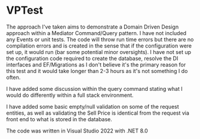# VPTest

The approach I've taken aims to demonstrate a Domain Driven Design approach within a Mediator Command/Query pattern. I have not included any Events or unit tests. The code will throw run time errors but there are no compilation errors and is created in the sense that if the configuration were set up, it would run (bar some potential minor oversights). I have not set up the configuration code required to create the database, resolve the DI interfaces and EF/Migrations as I don't believe it's the primary reason for this test and it would take longer than 2-3 hours as it's not something I do often. 

I have added some discussion within the query command stating what I would do differently within a full stack environment. 

I have added some basic empty/null validation on some of the request entities, as well as validating the Sell Price is identical from the request via front end to what is stored in the database.  

The code was written in Visual Studio 2022 with .NET 8.0
